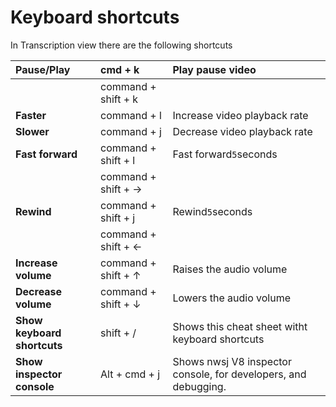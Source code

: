 # Keyboard shortcuts

In Transcription view there are the following shortcuts 

| Pause/Play | cmd + k | Play pause video |
| :--- | :--- | :--- |
|  | command + shift + k |  |
| **Faster** | command + l | Increase video playback rate |
| **Slower** | command + j | Decrease video playback rate |
| **Fast forward** | command + shift + l | Fast forward`5`seconds |
|  | command + shift + → |  |
| **Rewind** | command + shift + j | Rewind`5`seconds |
|  | command + shift + ← |  |
| **Increase volume** | command + shift + ↑ | Raises the audio volume |
| **Decrease volume** | command + shift + ↓ | Lowers the audio volume |
| **Show keyboard shortcuts** | shift + / | Shows this cheat sheet witht keyboard shortcuts |
| **Show inspector console** | Alt + cmd + j | Shows nwsj V8 inspector console, for developers, and debugging. |



